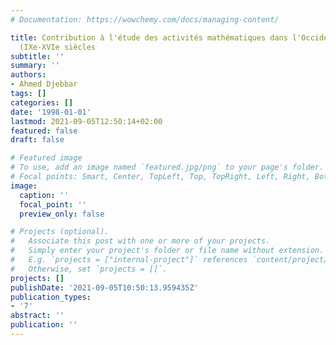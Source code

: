 ```yaml
---
# Documentation: https://wowchemy.com/docs/managing-content/

title: Contribution à l'étude des activités mathématiques dans l'Occident musulman
  (IXe-XVIe siècles
subtitle: ''
summary: ''
authors:
- Ahmed Djebbar
tags: []
categories: []
date: '1998-01-01'
lastmod: 2021-09-05T12:50:14+02:00
featured: false
draft: false

# Featured image
# To use, add an image named `featured.jpg/png` to your page's folder.
# Focal points: Smart, Center, TopLeft, Top, TopRight, Left, Right, BottomLeft, Bottom, BottomRight.
image:
  caption: ''
  focal_point: ''
  preview_only: false

# Projects (optional).
#   Associate this post with one or more of your projects.
#   Simply enter your project's folder or file name without extension.
#   E.g. `projects = ["internal-project"]` references `content/project/deep-learning/index.md`.
#   Otherwise, set `projects = []`.
projects: []
publishDate: '2021-09-05T10:50:13.959435Z'
publication_types:
- '7'
abstract: ''
publication: ''
---
```

